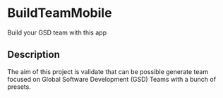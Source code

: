 # BuildTeamMobile

Build your GSD team with this app

## Description

The aim of this project is validate that can be possible generate team focused on Global Software Development (GSD) Teams with a bunch of presets.


